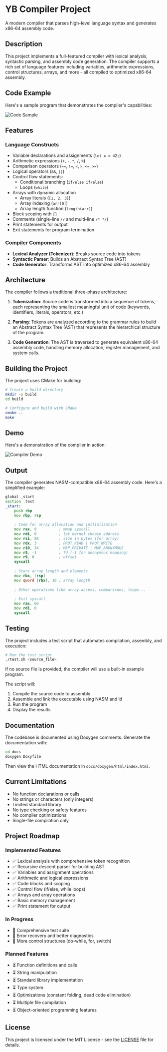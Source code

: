 # YB Compiler Project

A modern compiler that parses high-level language syntax and generates x86-64 assembly code.

## Description

This project implements a full-featured compiler with lexical analysis, syntactic parsing, and assembly code generation. The compiler supports a rich set of language features including variables, arithmetic expressions, control structures, arrays, and more - all compiled to optimized x86-64 assembly.

## Code Example

Here's a sample program that demonstrates the compiler's capabilities:

![Code Sample](MyCode.png)

## Features

### Language Constructs
- Variable declarations and assignments (`let x = 42;`)
- Arithmetic expressions (`+`, `-`, `*`, `/`, `%`)
- Comparison operators (`==`, `!=`, `<`, `>`, `<=`, `>=`)
- Logical operators (`&&`, `||`)
- Control flow statements:
  - Conditional branching (`if/else if/else`)
  - Loops (`while`)
- Arrays with dynamic allocation
  - Array literals (`[1, 2, 3]`)
  - Array indexing (`arr[0]`)
  - Array length function (`length(arr)`)
- Block scoping with `{}`
- Comments (single-line `//` and multi-line `/* */`)
- Print statements for output
- Exit statements for program termination

### Compiler Components
- **Lexical Analyzer (Tokenizer)**: Breaks source code into tokens
- **Syntactic Parser**: Builds an Abstract Syntax Tree (AST)
- **Code Generator**: Transforms AST into optimized x86-64 assembly

## Architecture

The compiler follows a traditional three-phase architecture:

1. **Tokenization**: Source code is transformed into a sequence of tokens, each representing the smallest meaningful unit of code (keywords, identifiers, literals, operators, etc.)

2. **Parsing**: Tokens are analyzed according to the grammar rules to build an Abstract Syntax Tree (AST) that represents the hierarchical structure of the program.

3. **Code Generation**: The AST is traversed to generate equivalent x86-64 assembly code, handling memory allocation, register management, and system calls.

## Building the Project

The project uses CMake for building:

```bash
# Create a build directory
mkdir -p build
cd build

# Configure and build with CMake
cmake ..
make
```
## Demo

Here's a demonstration of the compiler in action:

![Compiler Demo](demo.gif)

## Output

The compiler generates NASM-compatible x86-64 assembly code. Here's a simplified example:

```asm
global _start
section .text
_start:
    push rbp
    mov rbp, rsp
    
    ; Code for array allocation and initialization
    mov rax, 9          ; mmap syscall
    mov rdi, 0          ; let kernel choose address
    mov rsi, 88         ; size in bytes (for array)
    mov rdx, 3          ; PROT_READ | PROT_WRITE
    mov r10, 34         ; MAP_PRIVATE | MAP_ANONYMOUS
    mov r8, -1          ; fd (-1 for anonymous mapping)
    mov r9, 0           ; offset
    syscall
    
    ; Store array length and elements
    mov rbx, [rsp]
    mov qword [rbx], 10 ; array length
    
    ; Other operations like array access, comparisons, loops...
    
    ; Exit syscall
    mov rax, 60
    mov rdi, 0
    syscall
```

## Testing

The project includes a test script that automates compilation, assembly, and execution:

```bash
# Run the test script
./test.sh <source_file>
```

If no source file is provided, the compiler will use a built-in example program.


The script will:
1. Compile the source code to assembly
2. Assemble and link the executable using NASM and ld
3. Run the program
4. Display the results

## Documentation

The codebase is documented using Doxygen comments. Generate the documentation with:

```bash
cd docs
doxygen Doxyfile
```

Then view the HTML documentation in `docs/doxygen/html/index.html`.

## Current Limitations

- No function declarations or calls
- No strings or characters (only integers)
- Limited standard library
- No type checking or safety features
- No compiler optimizations
- Single-file compilation only

## Project Roadmap

### Implemented Features
- ✅ Lexical analysis with comprehensive token recognition
- ✅ Recursive descent parser for building AST
- ✅ Variables and assignment operations
- ✅ Arithmetic and logical expressions
- ✅ Code blocks and scoping
- ✅ Control flow (if/else, while loops)
- ✅ Arrays and array operations
- ✅ Basic memory management
- ✅ Print statement for output

### In Progress
- 🔄 Comprehensive test suite
- 🔄 Error recovery and better diagnostics
- 🔄 More control structures (do-while, for, switch)

### Planned Features
- ⏳ Function definitions and calls
- ⏳ String manipulation
- ⏳ Standard library implementation
- ⏳ Type system
- ⏳ Optimizations (constant folding, dead code elimination)
- ⏳ Multiple file compilation
- ⏳ Object-oriented programming features

## License

This project is licensed under the MIT License - see the [LICENSE](LICENSE) file for details.


